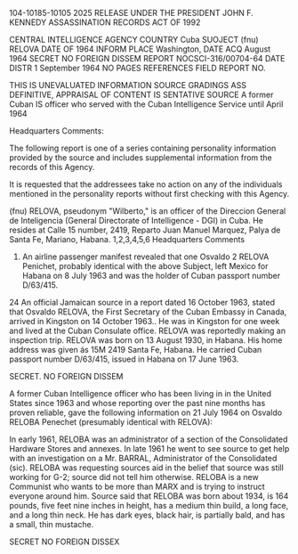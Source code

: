 104-10185-10105
2025 RELEASE UNDER THE PRESIDENT JOHN F. KENNEDY ASSASSINATION RECORDS ACT OF 1992

CENTRAL INTELLIGENCE AGENCY
COUNTRY Cuba
SUOJECT (fnu) RELOVA
DATE OF 1964
INFORM
PLACE Washington,
DATE ACQ August 1964
SECRET
NO FOREIGN DISSEM
REPORT NOCSCI-316/00704-64
DATE DISTR 1 September 1964
NO PAGES
REFERENCES
FIELD REPORT NO.

THIS IS UNEVALUATED INFORMATION SOURCE GRADINGS ASS DEFINITIVE, APPRAISAL OF CONTENT IS SENTATIVE
SOURCE A former Cuban IS officer who served with the Cuban
Intelligence Service until April 1964

Headquarters Comments:

The following report is one of a series containing personality
information provided by the source and includes supplemental
information from the records of this Agency.

It is requested that the addressees take no action on any of
the individuals mentioned in the personality reports without
first checking with this Agency.

(fnu) RELOVA, pseudonym "Wilberto," is an officer of the
Direccion General de Inteligencia (General Directorate of
Intelligence - DGI) in Cuba. He resides at Calle 15 number,
2419, Reparto Juan Manuel Marquez, Palya de Santa Fe, Mariano,
Habana. 1,2,3,4,5,6
Headquarters Comments
1. An airline passenger manifest revealed that one Osvaldo
2
RELOVA Penichet, probably identical with the above Subject,
left Mexico for Habana on 8 July 1963 and was the holder
of Cuban passport number D/63/415.

24
An official Jamaican source in a report dated 16 October 1963,
stated that Osvaldo RELOVA, the First Secretary of the
Cuban Embassy in Canada, arrived in Kingston on 14 October 1963..
He was in Kingston for one week and lived at the Cuban
Consulate office. RELOVA was reportedly making an inspection
trip. RELOVA was born on 13 August 1930, in Habana. His
home address was given ás 15M 2419 Santa Fe, Habana. He
carried Cuban passport number D/63/415, issued in Habana
on 17 June 1963.

SECRET.
NO FOREIGN DISSEM

A former Cuban Intelligence officer who has been living in in the United
States since 1963 and whose reporting over the past nine months has
proven reliable, gave the following information on 21 July 1964
on Osvaldo RELOBA Penechet (presumably identical with RELOVA):

In early 1961, RELOBA was an administrator of a section
of the Consolidated Hardware Stores and annexes. In late
1961 he went to see source to get help with an investigation
on a Mr. BARRAL, Administrator of the Consolidated (sic).
RELOBA was requesting sources aid in the belief that source
was still working for G-2; source did not tell him otherwise.
RELOBA is a new Communist who wants to be more than MARX and
is trying to instruct everyone around him. Source said that
RELOBA was born about 1934, is 164 pounds, five feet nine
inches in height, has a medium thin build, a long face, and
a long thin neck. He has dark eyes, black hair, is partially
bald, and has a small, thin mustache.

SECRET
NO FOREIGN DISSEX
